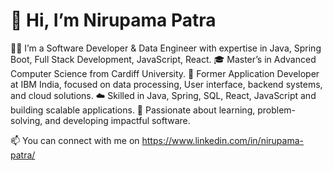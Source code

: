 # 👋 Hi, I’m Nirupama Patra
👩‍💻 I’m a Software Developer & Data Engineer with expertise in Java, Spring Boot, Full Stack Development, JavaScript, React.
🎓 Master’s in Advanced Computer Science from Cardiff University.
💼 Former Application Developer at IBM India, focused on data processing, User interface, backend systems, and cloud solutions.
☁️ Skilled in Java, Spring, SQL, React, JavaScript and building scalable applications.
🚀 Passionate about learning, problem-solving, and developing impactful software.

📫 You can connect with me on https://www.linkedin.com/in/nirupama-patra/

